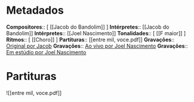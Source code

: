 # Metadados

**Compositores**:: [ [[Jacob do Bandolim]] ]
**Intérpretes**:: [[Jacob do Bandolim]]
**Intérpretes**:: [[Joel Nascimento]]
**Tonalidades**:: [ [[F maior]] ]
**Ritmos**:: [ [[Choro]] ]
**Partituras**:: [[entre mil, voce.pdf]]
**Gravações**:: [Original por Jacob](https://www.youtube.com/watch?v=LlNzP1g5Cqg)
**Gravações**:: [Ao vivo por Joel Nascimento](https://www.youtube.com/watch?v=ZVjQOpcZOqc)
**Gravações**:: [Em estúdio por Joel Nascimento](https://www.youtube.com/watch?v=qATmBGXzcvg)

# Partituras
![[entre mil, voce.pdf]]